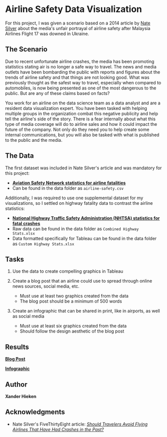 # Airline Safety Data Visualization

For this project, I was given a scenario based on a 2014 article by [Nate Silver](https://fivethirtyeight.com/contributors/nate-silver/) about the media's unfair portrayal of airline safety after Malaysia Airlines Flight 17 was downed in Ukraine. 

## The Scenario
Due to recent unfortunate airline crashes, the media has been promoting statistics stating air is no longer a safe way to travel. The news and media outlets have been bombarding the public with reports and figures about the trends of airline safety and that things are not looking good. What was previously thought as the safest way to travel, especially when compared to automobiles, is now being presented as one of the most dangerous to the public. But are any of these claims based on facts?

You work for an airline on the data science team as a data analyst and are a resident data visualization expert. You have been tasked with helping multiple groups in the organization combat this negative publicity and help tell the airline's side of the story. There is a fear internally about what this type of media coverage will do to airline sales and how it could impact the future of the company. Not only do they need you to help create some internal communications, but you will also be tasked with what is published to the public and the media.

## The Data
The first dataset was included in Nate Silver's article and was mandatory for this project:
* [**Aviation Safety Network statistics for airline fatalities**](https://github.com/fivethirtyeight/data/tree/master/airline-safety)
* Can be found in the data folder as `airline-safety.csv`

Additionally, I was required to use one supplemental dataset for my visualizations, so I settled on highway fatality data to contrast the airline statistics:
* [**National Highway Traffic Safety Administration (NHTSA) statistics for fatal crashes**](https://www-fars.nhtsa.dot.gov/Main/index.aspx)
* Raw data can be found in the data folder as `Combined Highway Stats.xlsx`
* Data formatted specifically for Tableau can be found in the data folder as `Custom Highway Stats.xlsx`

## Tasks
1. Use the data to create compelling graphics in Tableau

2. Create a blog post that an airline could use to spread through online news sources, social media, etc.
	* Must use at least two graphics created from the data
	* The blog post should be a minimum of 500 words 

3. Create an infographic that can be shared in print, like in airports, as well as social media
	* Must use at least six graphics created from the data
	* Should follow the design aesthetic of the blog post

## Results
[**Blog Post**](https://xanderhieken.github.io/assets/AirlineSafetyBlogPost.pdf)

[**Infographic**](https://xanderhieken.github.io/assets/AirlineSafetyInfographic.pdf)
	
## Author

**Xander Hieken**


## Acknowledgments

* Nate Silver's FiveThirtyEight article: *[Should Travelers Avoid Flying Airlines That Have Had Crashes in the Past?](https://fivethirtyeight.com/features/should-travelers-avoid-flying-airlines-that-have-had-crashes-in-the-past/)*
